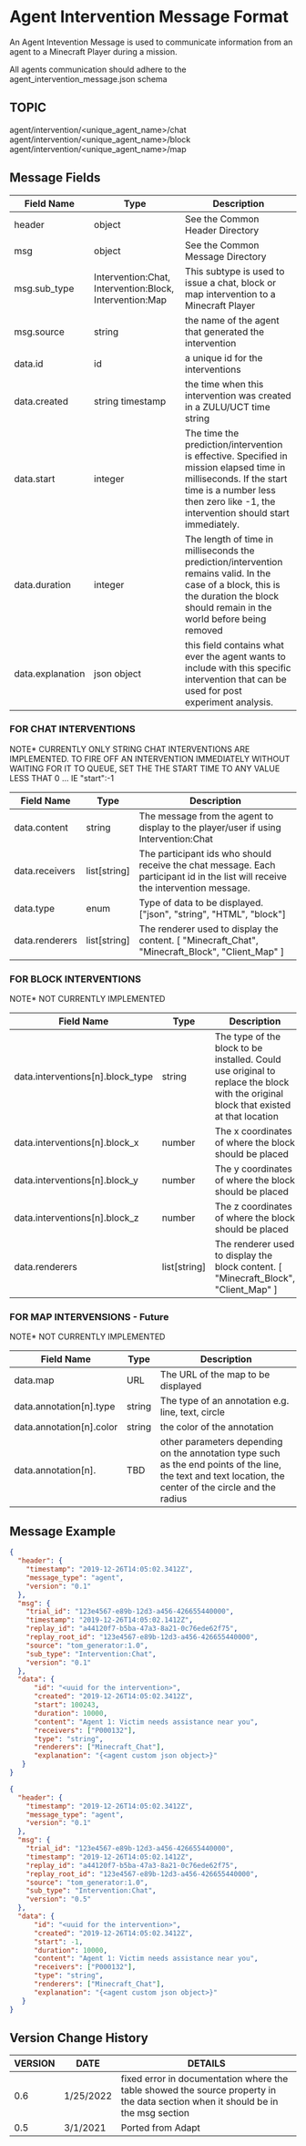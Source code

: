 # Agent Intervention Message Format
An Agent Intevention Message is used to communicate information from an agent to a Minecraft Player during a mission. 

All agents communication should adhere to the agent_intervention_message.json schema
## TOPIC

agent/intervention/<unique_agent_name>/chat
agent/intervention/<unique_agent_name>/block
agent/intervention/<unique_agent_name>/map

## Message Fields

| Field Name | Type | Description
| --- | --- | --- |
| header | object | See the Common Header Directory
| msg | object | See the Common Message Directory
| msg.sub_type | Intervention:Chat, Intervention:Block, Intervention:Map | This subtype is used to issue a chat, block or map intervention to a Minecraft Player
| msg.source | string | the name of the agent that generated the intervention
| data.id | id | a unique id for the interventions
| data.created | string timestamp | the time when this intervention was created in a ZULU/UCT time string
| data.start | integer | The time the prediction/intervention is effective. Specified in mission elapsed time in milliseconds.  If the start time is a number less then zero like -1, the intervention should start immediately.
| data.duration | integer | The length of time in milliseconds the prediction/intervention remains valid. In the case of a block, this is the duration the block should remain in the world before being removed
| data.explanation | json object | this field contains what ever the agent wants to include with this specific intervention that can be used for post experiment analysis.

### FOR CHAT INTERVENTIONS

NOTE* CURRENTLY ONLY STRING CHAT INTERVENTIONS ARE IMPLEMENTED. TO FIRE OFF AN INTERVENTION IMMEDIATELY WITHOUT WAITING FOR IT TO QUEUE,
SET THE THE START TIME TO ANY VALUE LESS THAT 0 ... IE "start":-1


| Field Name | Type | Description
| --- | --- | --- |
| data.content | string | The message from the agent to display to the player/user if using Intervention:Chat 
| data.receivers | list[string] | The participant ids who should receive the chat message.  Each participant id in the list will receive the intervention message.
| data.type | enum | Type of data to be displayed. ["json", "string", "HTML", "block"]
| data.renderers | list[string] |  The renderer used to display the content. [ "Minecraft_Chat", "Minecraft_Block", "Client_Map" ]

### FOR BLOCK INTERVENTIONS

NOTE* NOT CURRENTLY IMPLEMENTED

| Field Name | Type | Description
| --- | --- | --- |
| data.interventions[n].block_type | string | The type of the block to be installed.  Could use original to replace the block with the original block that existed at that location
| data.interventions[n].block_x | number | The x coordinates of where the block should be placed
| data.interventions[n].block_y | number | The y coordinates of where the block should be placed
| data.interventions[n].block_z | number | The z coordinates of where the block should be placed
| data.renderers | list[string] |  The renderer used to display the block content. [ "Minecraft_Block", "Client_Map" ]

### FOR MAP INTERVENSIONS - Future

NOTE* NOT CURRENTLY IMPLEMENTED

| Field Name | Type | Description
| --- | --- | --- |
| data.map | URL | The URL of the map to be displayed
| data.annotation[n].type | string | The type of an annotation e.g. line, text, circle
| data.annotation[n].color | string | the color of the annotation
| data.annotation[n]. | TBD | other parameters depending on the annotation type such as the end points of the line, the text and text location, the center of the circle and the radius

## Message Example

```json
{ 
  "header": {
    "timestamp": "2019-12-26T14:05:02.3412Z",
    "message_type": "agent",
    "version": "0.1"
  },
  "msg": {
    "trial_id": "123e4567-e89b-12d3-a456-426655440000",
    "timestamp": "2019-12-26T14:05:02.1412Z",
    "replay_id": "a44120f7-b5ba-47a3-8a21-0c76ede62f75",
    "replay_root_id": "123e4567-e89b-12d3-a456-426655440000",
    "source": "tom_generator:1.0",
    "sub_type": "Intervention:Chat",
    "version": "0.1"
  },
  "data": {
      "id": "<uuid for the intervention>",
      "created": "2019-12-26T14:05:02.3412Z",
      "start": 100243,
      "duration": 10000,
      "content": "Agent 1: Victim needs assistance near you",
      "receivers": ["P000132"],
      "type": "string",         
      "renderers": ["Minecraft_Chat"],
      "explanation": "{<agent custom json object>}"       
   }
}
```

```json
{ 
  "header": {
    "timestamp": "2019-12-26T14:05:02.3412Z",
    "message_type": "agent",
    "version": "0.1"
  },
  "msg": {
    "trial_id": "123e4567-e89b-12d3-a456-426655440000",
    "timestamp": "2019-12-26T14:05:02.1412Z",
    "replay_id": "a44120f7-b5ba-47a3-8a21-0c76ede62f75",
    "replay_root_id": "123e4567-e89b-12d3-a456-426655440000",
    "source": "tom_generator:1.0",
    "sub_type": "Intervention:Chat",
    "version": "0.5"
  },
  "data": {
      "id": "<uuid for the intervention>",
      "created": "2019-12-26T14:05:02.3412Z",
      "start": -1,
      "duration": 10000,
      "content": "Agent 1: Victim needs assistance near you",
      "receivers": ["P000132"],
      "type": "string",         
      "renderers": ["Minecraft_Chat"],
      "explanation": "{<agent custom json object>}"       
   }
}

```

## Version Change History
VERSION | DATE | DETAILS
| --- | --- | --- | 
| 0.6 | 1/25/2022 | fixed error in documentation where the table showed the source property in the data section when it should be in the msg section
| 0.5 | 3/1/2021 | Ported from Adapt

